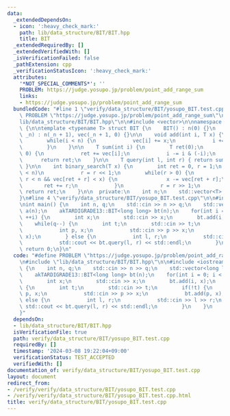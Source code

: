 ```yaml
---
data:
  _extendedDependsOn:
  - icon: ':heavy_check_mark:'
    path: lib/data_structure/BIT/BIT.hpp
    title: BIT
  _extendedRequiredBy: []
  _extendedVerifiedWith: []
  _isVerificationFailed: false
  _pathExtension: cpp
  _verificationStatusIcon: ':heavy_check_mark:'
  attributes:
    '*NOT_SPECIAL_COMMENTS*': ''
    PROBLEM: https://judge.yosupo.jp/problem/point_add_range_sum
    links:
    - https://judge.yosupo.jp/problem/point_add_range_sum
  bundledCode: "#line 1 \"verify/data_structure/BIT/yosupo_BIT.test.cpp\"\n#define\
    \ PROBLEM \"https://judge.yosupo.jp/problem/point_add_range_sum\"\n\n#line 2 \"\
    lib/data_structure/BIT/BIT.hpp\"\n\n#include <vector>\n\nnamespace akTARDIGRADE13\
    \ {\n\ntemplate <typename T> struct BIT {\n    BIT() : n(0) {}\n    explicit BIT(int\
    \ _n) : n(_n + 1), vec(_n + 1, 0) {}\n\n    void add(int i, T x) {\n        ++i;\n\
    \        while(i < n) {\n            vec[i] += x;\n            i += i & (-i);\n\
    \        }\n    }\n\n    T sum(int i) {\n        T ret(0);\n        while(i >\
    \ 0) {\n            ret += vec[i];\n            i -= i & (-i);\n        }\n  \
    \      return ret;\n    }\n\n    T query(int l, int r) { return sum(r) - sum(l);\
    \ }\n\n    int binary_search(T x) {\n        int ret = 0, r = 1;\n        while(r\
    \ < n)\n            r = r << 1;\n        while(r > 0) {\n            if(ret +\
    \ r < n && vec[ret + r] < x) {\n                x -= vec[ret + r];\n         \
    \       ret += r;\n            }\n            r = r >> 1;\n        }\n       \
    \ return ret;\n    }\n\n  private:\n    int n;\n    std::vector<T> vec;\n};\n\n\
    }\n#line 4 \"verify/data_structure/BIT/yosupo_BIT.test.cpp\"\n\n#include <iostream>\n\
    \nint main() {\n    int n, q;\n    std::cin >> n >> q;\n    std::vector<long long>\
    \ a(n);\n    akTARDIGRADE13::BIT<long long> bt(n);\n    for(int i = 0; i < n;\
    \ ++i) {\n        int x;\n        std::cin >> x;\n        bt.add(i, x);\n    }\n\
    \    while(q--) {\n        int t;\n        std::cin >> t;\n        if(!t) {\n\
    \            int p, x;\n            std::cin >> p >> x;\n            bt.add(p,\
    \ x);\n        } else {\n            int l, r;\n            std::cin >> l >> r;\n\
    \            std::cout << bt.query(l, r) << std::endl;\n        }\n    }\n   \
    \ return 0;\n}\n"
  code: "#define PROBLEM \"https://judge.yosupo.jp/problem/point_add_range_sum\"\n\
    \n#include \"lib/data_structure/BIT/BIT.hpp\"\n\n#include <iostream>\n\nint main()\
    \ {\n    int n, q;\n    std::cin >> n >> q;\n    std::vector<long long> a(n);\n\
    \    akTARDIGRADE13::BIT<long long> bt(n);\n    for(int i = 0; i < n; ++i) {\n\
    \        int x;\n        std::cin >> x;\n        bt.add(i, x);\n    }\n    while(q--)\
    \ {\n        int t;\n        std::cin >> t;\n        if(!t) {\n            int\
    \ p, x;\n            std::cin >> p >> x;\n            bt.add(p, x);\n        }\
    \ else {\n            int l, r;\n            std::cin >> l >> r;\n           \
    \ std::cout << bt.query(l, r) << std::endl;\n        }\n    }\n    return 0;\n\
    }"
  dependsOn:
  - lib/data_structure/BIT/BIT.hpp
  isVerificationFile: true
  path: verify/data_structure/BIT/yosupo_BIT.test.cpp
  requiredBy: []
  timestamp: '2024-03-08 19:22:04+09:00'
  verificationStatus: TEST_ACCEPTED
  verifiedWith: []
documentation_of: verify/data_structure/BIT/yosupo_BIT.test.cpp
layout: document
redirect_from:
- /verify/verify/data_structure/BIT/yosupo_BIT.test.cpp
- /verify/verify/data_structure/BIT/yosupo_BIT.test.cpp.html
title: verify/data_structure/BIT/yosupo_BIT.test.cpp
---
```


